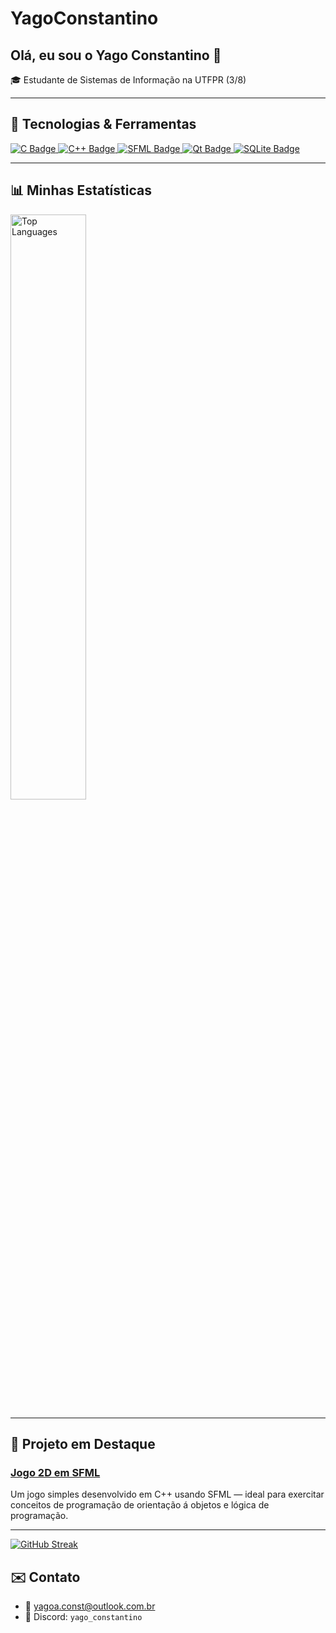 # YagoConstantino

## Olá, eu sou o Yago Constantino 👋

🎓 Estudante de Sistemas de Informação na UTFPR (3/8)

---
## 🚧 Tecnologias & Ferramentas

<p align="left">
  <a href="https://en.cppreference.com/w/c/language/history">
    <img src="https://img.shields.io/badge/C-%2300599C?style=for-the-badge&logo=c&logoColor=white" alt="C Badge"/>
  </a>
  <a href="https://isocpp.org/">
    <img src="https://img.shields.io/badge/C++-%2300599C?style=for-the-badge&logo=c%2B%2B&logoColor=white" alt="C++ Badge"/>
  </a>
  <a href="https://www.sfml-dev.org/">
    <img src="https://img.shields.io/badge/SFML-%23F48442?style=for-the-badge&logo=sfml&logoColor=white" alt="SFML Badge"/>
  </a>
  <a href="https://www.qt.io/">
    <img src="https://img.shields.io/badge/Qt-%23172C8F?style=for-the-badge&logo=qt&logoColor=white" alt="Qt Badge"/>
  </a>
  <a href="https://www.sqlite.org/">
    <img src="https://img.shields.io/badge/SQLite-%2307405E?style=for-the-badge&logo=sqlite&logoColor=white" alt="SQLite Badge"/>
  </a>
</p>


---

## 📊 Minhas Estatísticas

<p align="left">
  <img src="https://github-readme-stats.vercel.app/api/top-langs/?username=YagoConstantino&layout=compact&theme=tokyonight&hide_border=true" alt="Top Languages" width="49%"/>
</p>

---


## 🚀 Projeto em Destaque

### [Jogo 2D em SFML](https://github.com/YagoConstantino/Jogo_TecProg)  
Um jogo simples desenvolvido em C++ usando SFML — ideal para exercitar conceitos de programação de orientação á objetos e lógica de programação.

---
[![GitHub Streak](https://streak-stats.demolab.com/?user=YagoConstantino)](https://git.io/streak-stats)

## ✉️ Contato

- 📧 yagoa.const@outlook.com.br  
- 💬 Discord: `yago_constantino`
